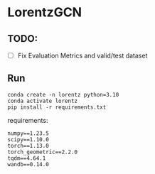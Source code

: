 # LorentzGCN

## TODO:

- [ ] Fix Evaluation Metrics and valid/test dataset

## Run
```shell
conda create -n lorentz python=3.10
conda activate lorentz
pip install -r requirements.txt
```
requirements:
```
numpy==1.23.5
scipy==1.10.0
torch==1.13.0
torch_geometric==2.2.0
tqdm==4.64.1
wandb==0.14.0
```